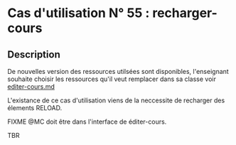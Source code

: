 
# Cas d'utilisation N° 55 :  recharger-cours


##	Description

De nouvelles version des ressources utilsées sont disponibles, l'enseignant souhaite choisir les ressources qu'il veut remplacer dans sa classe voir [editer-cours.md](editer-cours.md) 

L'existance de ce cas d'utilisation viens de la neccessite de recharger des élements RELOAD. 

FIXME @MC doit être dans l'interface de éditer-cours.

TBR
